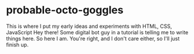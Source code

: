 # probable-octo-goggles
This is where I put my early ideas and experiments with HTML, CSS, JavaScript
Hey there!
Some digital bot guy in a tutorial is telling me to write things here. So here I am. You're right, and I don't care either,  so I'll just finish up.
